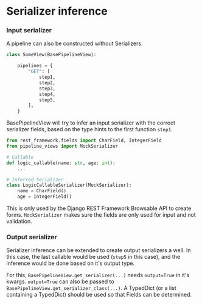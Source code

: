 # Serializer inference

### Input serializer

A pipeline can also be constructed without Serializers.

```python
class SomeView(BasePipelineView):

    pipelines = {
        "GET": [
            step1,
            step2,
            step3,
            step4,
            step5,
        ],
    }
```

BasePipelineView will try to infer an input serializer with the correct serializer fields,
based on the type hints to the first function `step1`.

```python
from rest_framework.fields import CharField, IntegerField
from pipeline_views import MockSerializer

# Callable
def logic_callable(name: str, age: int):
    ...

# Inferred Serializer
class LogicCallableSerializer(MockSerializer):
    name = CharField()
    age = IntegerField()
```

This is only used by the Django REST Framework Browsable API to create forms.
`MockSerializer` makes sure the fields are only used for input and not validation.

### Output serializer

Serializer inference can be extended to create output serializers a well.
In this case, the last callable would be used (`step5` in this case), and the
inference would be done based on it's output type.

For this, `BasePipelineView.get_serializer(...)` needs `output=True` in it's kwargs.
`output=True` can also be passed to `BasePipelineView.get_serializer_class(...)`.
A TypedDict (or a list containing a TypedDict) should be used so that Fields
can be determined.
